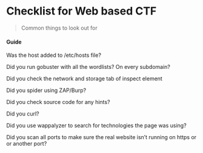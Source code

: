 # Checklist for Web based CTF
> Common things to look out for 


#### Guide
Was the host added to /etc/hosts file?

Did you run gobuster with all the wordlists? On every subdomain?

Did you check the network and storage tab of inspect element

Did you spider using ZAP/Burp?

Did you check source code for any hints?

Did you curl?

Did you use wappalyzer to search for technologies the page was using?

Did you scan all ports to make sure the real website isn’t running on https or or another port?
